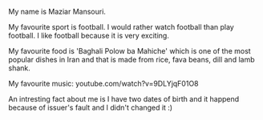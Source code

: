 My name is Maziar Mansouri.

My favourite sport is football. I would rather watch football than play football. I like football because it is very exciting.

My favourite food is 'Baghali Polow ba Mahiche' which is one of the most popular dishes in Iran and that is made from rice, fava beans, dill and lamb shank.

My favourite music: youtube.com/watch?v=9DLYjqF01O8

An intresting fact about me is I have two dates of birth and it happend because of issuer's fault and I didn't changed it :)
